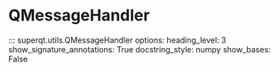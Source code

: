 # QMessageHandler

::: superqt.utils.QMessageHandler
    options:
        heading_level: 3
        show_signature_annotations: True
        docstring_style: numpy
        show_bases: False
